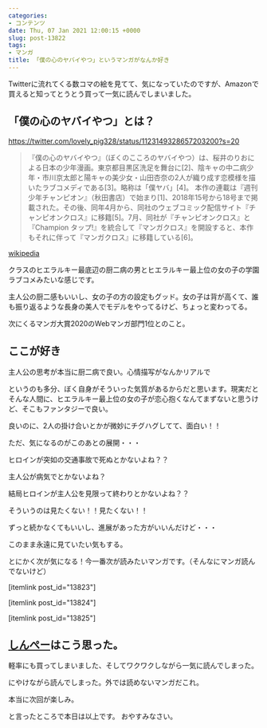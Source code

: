 ```yaml
---
categories:
- コンテンツ
date: Thu, 07 Jan 2021 12:00:15 +0000
slug: post-13822
tags:
- マンガ
title: 「僕の心のヤバイやつ」というマンガがなんか好き
---
```


Twitterに流れてくる数コマの絵を見てて、気になっていたのですが、Amazonで買えると知ってとうとう買って一気に読んでしまいました。

<h2>「僕の心のヤバイやつ」とは？</h2>

https://twitter.com/lovely_pig328/status/1123149328657203200?s=20


<div class="inyoumodoki"><blockquote>『僕の心のヤバイやつ』（ぼくのこころのヤバイやつ）は、桜井のりおによる日本の少年漫画。東京都目黒区洗足を舞台に[2]、陰キャの中二病少年・市川京太郎と陽キャの美少女・山田杏奈の2人が織り成す恋模様を描いたラブコメディである[3]。略称は「僕ヤバ」[4]。 本作の連載は『週刊少年チャンピオン』（秋田書店）で始まり[1]、2018年15号から18号まで掲載された。その後、同年4月から、同社のウェブコミック配信サイト『チャンピオンクロス』に移籍[5]。7月、同社が『チャンピオンクロス』と『Champion タップ!』を統合して『マンガクロス』を開設すると、本作もそれに伴って『マンガクロス』に移籍している[6]。</blockquote>
<a href="https://ja.wikipedia.org/wiki/%E5%83%95%E3%81%AE%E5%BF%83%E3%81%AE%E3%83%A4%E3%83%90%E3%82%A4%E3%82%84%E3%81%A4" title="wikipedia">wikipedia</a></div>


クラスのヒエラルキー最底辺の厨二病の男とヒエラルキー最上位の女の子の学園ラブコメみたいな感じです。

主人公の厨二感もいいし、女の子の方の設定もグッド。女の子は背が高くて、誰も振り返るような長身の美人でモデルをやってるけど、ちょっと変わってる。

次にくるマンガ大賞2020のWebマンガ部門1位とのこと。


<h2>ここが好き</h2>
<span class="hutoaka">主人公の思考が本当に厨二病で良い。心情描写がなんかリアルで</span>

というのも多分、ぼく自身がそういった気質があるからだと思います。現実だとそんな人間に、ヒエラルキー最上位の女の子が恋心抱くなんてまずないと思うけど、そこもファンタジーで良い。

良いのに、2人の掛け合いとかが微妙にチグハグしてて、面白い！！

ただ、気になるのがこのあとの展開・・・

ヒロインが突如の交通事故で死ぬとかないよね？？

主人公が病気でとかないよね？

結局ヒロインが主人公を見限って終わりとかないよね？？

そういうのは見たくない！！見たくない！！

ずっと続かなくてもいいし、進展があった方がいいんだけど・・・

このまま永遠に見ていたい気もする。

とにかく次が気になる！今一番次が読みたいマンガです。（そんなにマンガ読んでないけど）

[itemlink post_id="13823"]

[itemlink post_id="13824"]

[itemlink post_id="13825"]

<h2><a href=“https://twitter.com/s_s_p_y”>しんぺー</a>はこう思った。</h2>
軽率にも買ってしまいました、そしてワクワクしながら一気に読んでしまった。

にやけながら読んでしまった。外では読めないマンガだこれ。

本当に次回が楽しみ。

と言ったところで本日は以上です。
おやすみなさい。